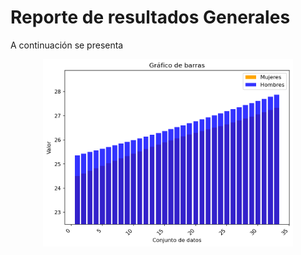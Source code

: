 # Reporte de resultados Generales

A continuación se presenta

<p align="center">
<img src="../graphics/Argentina/barras_global.png" alt="Graphic 1" width="400" height="300">
</p>


